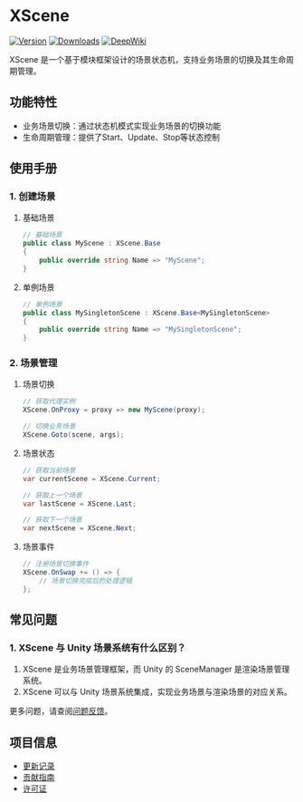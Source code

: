# XScene

[![Version](https://img.shields.io/npm/v/org.eframework.u3d.msv)](https://www.npmjs.com/package/org.eframework.u3d.msv)
[![Downloads](https://img.shields.io/npm/dm/org.eframework.u3d.msv)](https://www.npmjs.com/package/org.eframework.u3d.msv)
[![DeepWiki](https://img.shields.io/badge/DeepWiki-Explore-blue)](https://deepwiki.com/eframework-org/U3D.MSV)

XScene 是一个基于模块框架设计的场景状态机，支持业务场景的切换及其生命周期管理。

## 功能特性

- 业务场景切换：通过状态机模式实现业务场景的切换功能
- 生命周期管理：提供了Start、Update、Stop等状态控制

## 使用手册

### 1. 创建场景

1. 基础场景
    ```csharp
    // 基础场景
    public class MyScene : XScene.Base
    {
        public override string Name => "MyScene";
    }
    ```

2. 单例场景
    ```csharp
    // 单例场景
    public class MySingletonScene : XScene.Base<MySingletonScene>
    {
        public override string Name => "MySingletonScene";
    }
    ```

### 2. 场景管理

1. 场景切换
    ```csharp
    // 获取代理实例
    XScene.OnProxy = proxy => new MyScene(proxy);

    // 切换业务场景
    XScene.Goto(scene, args);
    ```

2. 场景状态
    ```csharp
    // 获取当前场景
    var currentScene = XScene.Current;

    // 获取上一个场景
    var lastScene = XScene.Last;

    // 获取下一个场景
    var nextScene = XScene.Next;
    ```

3. 场景事件
    ```csharp
    // 注册场景切换事件
    XScene.OnSwap += () => {
        // 场景切换完成后的处理逻辑
    };
    ```

## 常见问题

### 1. XScene 与 Unity 场景系统有什么区别？

1. XScene 是业务场景管理框架，而 Unity 的 SceneManager 是渲染场景管理系统。
2. XScene 可以与 Unity 场景系统集成，实现业务场景与渲染场景的对应关系。

更多问题，请查阅[问题反馈](../CONTRIBUTING.md#问题反馈)。

## 项目信息

- [更新记录](../CHANGELOG.md)
- [贡献指南](../CONTRIBUTING.md)
- [许可证](../LICENSE)
